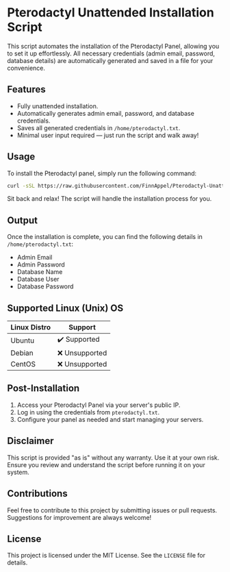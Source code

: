 # Pterodactyl Unattended Installation Script

This script automates the installation of the Pterodactyl Panel, allowing you to set it up effortlessly. All necessary credentials (admin email, password, database details) are automatically generated and saved in a file for your convenience.

## Features
- Fully unattended installation.
- Automatically generates admin email, password, and database credentials.
- Saves all generated credentials in `/home/pterodactyl.txt`.
- Minimal user input required — just run the script and walk away!

## Usage
To install the Pterodactyl panel, simply run the following command:

```bash
curl -sSL https://raw.githubusercontent.com/FinnAppel/Pterodactyl-Unattended-Install/refs/heads/main/install.sh sudo bash
```
Sit back and relax! The script will handle the installation process for you.

## Output
Once the installation is complete, you can find the following details in `/home/pterodactyl.txt`:

- Admin Email
- Admin Password
- Database Name
- Database User
- Database Password

## Supported Linux (Unix) OS

| Linux Distro | Support          |
| ------- | ------------------ |
| Ubuntu | :heavy_check_mark: Supported|
| Debian | :x: Unsupported|
| CentOS | :x: Unsupported|

## Post-Installation
1. Access your Pterodactyl Panel via your server's public IP.
2. Log in using the credentials from `pterodactyl.txt`.
3. Configure your panel as needed and start managing your servers.

## Disclaimer
This script is provided "as is" without any warranty. Use it at your own risk. Ensure you review and understand the script before running it on your system.

## Contributions
Feel free to contribute to this project by submitting issues or pull requests. Suggestions for improvement are always welcome!

## License
This project is licensed under the MIT License. See the `LICENSE` file for details.
